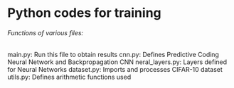 # Python codes for training

###### Functions of various files:
main.py: Run this file to obtain results
cnn.py: Defines Predictive Coding Neural Network and Backpropagation CNN
neral_layers.py: Layers defined for Neural Networks
dataset.py: Imports and processes CIFAR-10 dataset
utils.py: Defines arithmetic functions used
